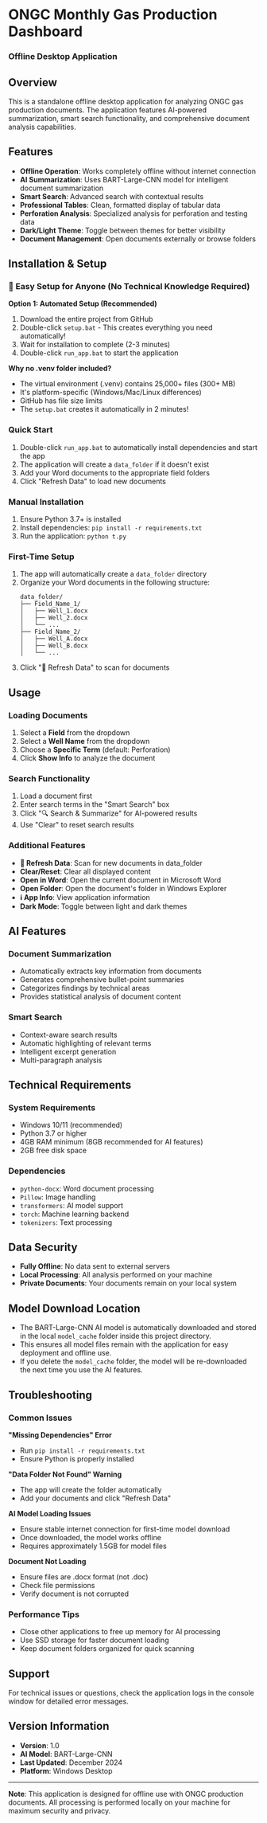 # ONGC Monthly Gas Production Dashboard
### Offline Desktop Application

## Overview
This is a standalone offline desktop application for analyzing ONGC gas production documents. The application features AI-powered summarization, smart search functionality, and comprehensive document analysis capabilities.

## Features
- **Offline Operation**: Works completely offline without internet connection
- **AI Summarization**: Uses BART-Large-CNN model for intelligent document summarization
- **Smart Search**: Advanced search with contextual results
- **Professional Tables**: Clean, formatted display of tabular data
- **Perforation Analysis**: Specialized analysis for perforation and testing data
- **Dark/Light Theme**: Toggle between themes for better visibility
- **Document Management**: Open documents externally or browse folders

## Installation & Setup

### 🚀 Easy Setup for Anyone (No Technical Knowledge Required)

**Option 1: Automated Setup (Recommended)**
1. Download the entire project from GitHub
2. Double-click `setup.bat` - This creates everything you need automatically!
3. Wait for installation to complete (2-3 minutes)
4. Double-click `run_app.bat` to start the application

**Why no .venv folder included?**
- The virtual environment (.venv) contains 25,000+ files (300+ MB)
- It's platform-specific (Windows/Mac/Linux differences) 
- GitHub has file size limits
- The `setup.bat` creates it automatically in 2 minutes!

### Quick Start
1. Double-click `run_app.bat` to automatically install dependencies and start the app
2. The application will create a `data_folder` if it doesn't exist
3. Add your Word documents to the appropriate field folders
4. Click "Refresh Data" to load new documents

### Manual Installation
1. Ensure Python 3.7+ is installed
2. Install dependencies: `pip install -r requirements.txt`
3. Run the application: `python t.py`

### First-Time Setup
1. The app will automatically create a `data_folder` directory
2. Organize your Word documents in the following structure:
   ```
   data_folder/
   ├── Field_Name_1/
   │   ├── Well_1.docx
   │   ├── Well_2.docx
   │   └── ...
   ├── Field_Name_2/
   │   ├── Well_A.docx
   │   ├── Well_B.docx
   │   └── ...
   ```
3. Click "🔄 Refresh Data" to scan for documents

## Usage

### Loading Documents
1. Select a **Field** from the dropdown
2. Select a **Well Name** from the dropdown
3. Choose a **Specific Term** (default: Perforation)
4. Click **Show Info** to analyze the document

### Search Functionality
1. Load a document first
2. Enter search terms in the "Smart Search" box
3. Click "🔍 Search & Summarize" for AI-powered results
4. Use "Clear" to reset search results

### Additional Features
- **🔄 Refresh Data**: Scan for new documents in data_folder
- **Clear/Reset**: Clear all displayed content
- **Open in Word**: Open the current document in Microsoft Word
- **Open Folder**: Open the document's folder in Windows Explorer
- **ℹ️ App Info**: View application information
- **Dark Mode**: Toggle between light and dark themes

## AI Features

### Document Summarization
- Automatically extracts key information from documents
- Generates comprehensive bullet-point summaries
- Categorizes findings by technical areas
- Provides statistical analysis of document content

### Smart Search
- Context-aware search results
- Automatic highlighting of relevant terms
- Intelligent excerpt generation
- Multi-paragraph analysis

## Technical Requirements

### System Requirements
- Windows 10/11 (recommended)
- Python 3.7 or higher
- 4GB RAM minimum (8GB recommended for AI features)
- 2GB free disk space

### Dependencies
- `python-docx`: Word document processing
- `Pillow`: Image handling
- `transformers`: AI model support
- `torch`: Machine learning backend
- `tokenizers`: Text processing

## Data Security
- **Fully Offline**: No data sent to external servers
- **Local Processing**: All analysis performed on your machine
- **Private Documents**: Your documents remain on your local system

## Model Download Location
- The BART-Large-CNN AI model is automatically downloaded and stored in the local `model_cache` folder inside this project directory.
- This ensures all model files remain with the application for easy deployment and offline use.
- If you delete the `model_cache` folder, the model will be re-downloaded the next time you use the AI features.

## Troubleshooting

### Common Issues

**"Missing Dependencies" Error**
- Run `pip install -r requirements.txt`
- Ensure Python is properly installed

**"Data Folder Not Found" Warning**
- The app will create the folder automatically
- Add your documents and click "Refresh Data"

**AI Model Loading Issues**
- Ensure stable internet connection for first-time model download
- Once downloaded, the model works offline
- Requires approximately 1.5GB for model files

**Document Not Loading**
- Ensure files are .docx format (not .doc)
- Check file permissions
- Verify document is not corrupted

### Performance Tips
- Close other applications to free up memory for AI processing
- Use SSD storage for faster document loading
- Keep document folders organized for quick scanning

## Support
For technical issues or questions, check the application logs in the console window for detailed error messages.

## Version Information
- **Version**: 1.0
- **AI Model**: BART-Large-CNN
- **Last Updated**: December 2024
- **Platform**: Windows Desktop

---
**Note**: This application is designed for offline use with ONGC production documents. All processing is performed locally on your machine for maximum security and privacy.
